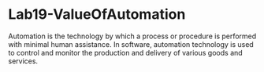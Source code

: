 # Lab19-ValueOfAutomation
Automation is the technology by which a process or procedure is performed with minimal human assistance. In software, automation technology is used to control and monitor the production and delivery of various goods and services.
